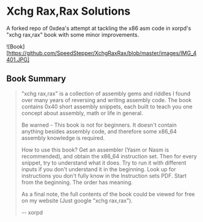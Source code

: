 # Xchg Rax,Rax Solutions

 A forked repo of 0xdea's attempt at tackling the x86 asm code in xorpd's "xchg rax,rax" book with some minor improvements.
 
 ![Book][https://github.com/SpeedStepper/XchgRaxRax/blob/master/images/IMG_4401.JPG]

## Book Summary
>
> "xchg rax,rax" is a collection of assembly gems and riddles I found over many years of reversing and writing assembly code. The book contains 0x40 short assembly snippets, each built to teach you one concept about assembly, math or life in general.
>
> Be warned - This book is not for beginners. It doesn't contain anything besides assembly code, and therefore some x86_64 assembly knowledge is required.
>
> How to use this book? Get an assembler (Yasm or Nasm is recommended), and obtain the x86_64 instruction set. Then for every snippet, try to understand what it does. Try to run it with different inputs if you don't understand it in the beginning. Look up for instructions you don't fully know in the Instruction sets PDF. Start from the beginning. The order has meaning.
>
> As a final note, the full contents of the book could be viewed for free on my website (Just google "xchg rax,rax").
>
> -- xorpd
